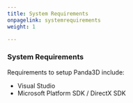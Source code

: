 ```yaml
---
title: System Requirements
onpagelink: systemrequirements
weight: 1

---
```


### **System Requirements**

Requirements to setup Panda3D include:

*   Visual Studio
*   Microsoft Platform SDK / DirectX SDK
